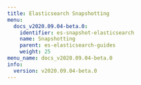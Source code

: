 ```yaml
---
title: Elasticsearch Snapshotting
menu:
  docs_v2020.09.04-beta.0:
    identifier: es-snapshot-elasticsearch
    name: Snapshotting
    parent: es-elasticsearch-guides
    weight: 25
menu_name: docs_v2020.09.04-beta.0
info:
  version: v2020.09.04-beta.0
---
```


